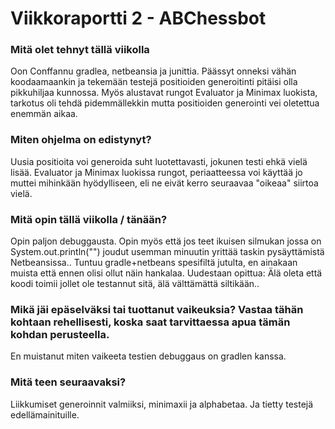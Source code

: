 Viikkoraportti 2 - ABChessbot
========

### Mitä olet tehnyt tällä viikolla

Oon Conffannu gradlea, netbeansia ja junittia. Päässyt onneksi vähän koodaamaankin ja tekemään testejä positioiden generoitinti pitäisi olla pikkuhiljaa kunnossa. Myös alustavat rungot
Evaluator ja Minimax luokista, tarkotus oli tehdä pidemmällekkin mutta positioiden generointi vei oletettua enemmän aikaa.

### Miten ohjelma on edistynyt?

Uusia positioita voi generoida suht luotettavasti, jokunen testi ehkä vielä lisää. Evaluator ja Minimax luokissa rungot, periaatteessa voi käyttää jo muttei mihinkään hyödylliseen, eli ne eivät kerro seuraavaa "oikeaa" siirtoa vielä.

### Mitä opin tällä viikolla / tänään?

Opin paljon debuggausta.
Opin myös että jos teet ikuisen silmukan jossa on System.out.println("") joudut usemman minuutin yrittää taskin pysäyttämistä Netbeansissa.. Tuntuu gradle+netbeans spesifiltä jutulta, en ainakaan muista että ennen olisi ollut näin hankalaa.
Uudestaan opittua: Älä oleta että koodi toimii jollet ole testannut sitä, älä välttämättä siltikään..

### Mikä jäi epäselväksi tai tuottanut vaikeuksia? Vastaa tähän kohtaan rehellisesti, koska saat tarvittaessa apua tämän kohdan perusteella.

En muistanut miten vaikeeta testien debuggaus on gradlen kanssa.

### Mitä teen seuraavaksi?

Liikkumiset generoinnit valmiiksi, minimaxii ja alphabetaa.
Ja tietty testejä edellämainituille.
